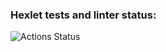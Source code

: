 ### Hexlet tests and linter status:
![Actions Status](https://github.com/Zenjo93/layout-designer-project-lvl1/workflows/hexlet-check/badge.svg)